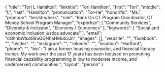 {
  "title": "Tori L Hamilton",
  "linktitle": "Tori Hamilton",
  "first": "Tori",
  "middle": "L",
  "last": "Hamilton",
  "pronunciation": "Tor-rie",
  "honorific": "Ms.",
  "pronoun": "her/she/hers",
  "role": "Bank On CT Program Coordinator, CT Money School Program Manager",
  "expertise": [
    "Community Services",
    "Diversity & Inclusion",
    "Economy / Economics"
  ],
  "keywords": [
    "Social and economic inclusion justice advocate"
  ],
  "email": "dGhhbWlsdG9uQGNhaHMub3Jn",
  "images": [],
  "website": "",
  "facebook": "",
  "twitter": "",
  "instagram": "",
  "linkedin": "",
  "location": "Hartford",
  "phone": "",
  "bio": "I am a former housing counselor, and financial literacy trainer.  My work over the past 17 years has been focused on promoting financial capability programming in low to moderate income, and underserved communities.",
  "layout": "person"
}
